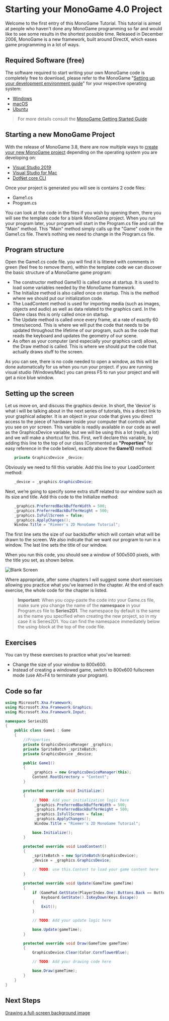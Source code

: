 # Starting your MonoGame 4.0 Project

Welcome to the first entry of this MonoGame Tutorial. This tutorial is aimed at people who haven't done any MonoGame programming so far and would like to see some results in the shortest possible time. Released in December 2006, MonoGame is a new framework, built around DirectX, which eases game programming in a lot of ways.

## Required Software (free)

The software required to start writing your own MonoGame code is completely free to download, please refer to the MonoGame "[Setting up your development environment guide](https://docs.monogame.net/articles/getting_started/0_getting_started.html#setting-up-your-development-environment)" for your respective operating system:

- [Windows](https://docs.monogame.net/articles/getting_started/1_setting_up_your_development_environment_windows.html)
- [macOS](https://docs.monogame.net/articles/getting_started/1_setting_up_your_development_environment_macos.html)
- [Ubuntu](https://docs.monogame.net/articles/getting_started/1_setting_up_your_development_environment_ubuntu.html)

> For more details consult the [MonoGame Getting Started Guide](https://docs.monogame.net/articles/getting_started/0_getting_started.html)

## Starting a new MonoGame Project

With the release of MonoGame 3.8, there are now multiple ways to [create your new MonoGame project](https://docs.monogame.net/articles/getting_started/0_getting_started.html#creating-a-new-project) depending on the operating system you are developing on:

- [Visual Studio 2019](https://docs.monogame.net/articles/getting_started/2_creating_a_new_project_vs.html)
- [Visual Studio for Mac](https://docs.monogame.net/articles/getting_started/2_creating_a_new_project_vsm.html)
- [DotNet core CLI](https://docs.monogame.net/articles/getting_started/2_creating_a_new_project_netcore.html)

Once your project is generated you will see is contains 2 code files:

- Game1.cs
- Program.cs

You can look at the code in the files if you wish by opening them, there you will see the template code for a blank MonoGame project. When you run your program later, your program will start in the Program.cs file and call the "Main" method. This "Main" method simply calls up the "Game" code in the Game1.cs file. There’s nothing we need to change in the Program.cs file.

## Program structure

Open the Game1.cs code file. you will find it is littered with comments in green (feel free to remove them), within the template code we can discover the basic structure of a MonoGame game program:

- The constructor method Game1() is called once at startup. It is used to load some variables needed by the MonoGame framework.
- The Initialize method is also called once on startup. This is the method where we should put our initialization code.
- The LoadContent method is used for importing media (such as images, objects and audio) as well as data related to the graphics card. In the Game class this is only called once on startup.
- The Update method is called once every frame, at a rate of exactly 60 times/second. This is where we will put the code that needs to be updated throughout the lifetime of our program, such as the code that reads the keyboard and updates the geometry of our scene.
- As often as your computer (and especially your graphics card) allows, the Draw method is called. This is where we should put the code that actually draws stuff to the screen.

As you can see, there is no code needed to open a window, as this will be done automatically for us when you run your project. if you are running visual studio (Windows/Mac) you can press F5 to run your project and will get a nice blue window.

## Setting up the screen

Let us move on, and discuss the graphics device. In short, the ‘device’ is what i will be talking about in the next series of tutorials, this a direct link to your graphical adapter. It is an object in your code that gives you direct access to the piece of hardware inside your computer that controls what you see on yor screen. This variable is readily available in our code as well as the GraphicsDevice variable, but we will be using this a lot (really, a lot) and we will make a shortcut for this. First, we’ll declare this variable, by adding this line to the top of our class (Commented as **"Properties"** for easy reference in the code below), exactly above the **Game1()** method:

```csharp
    private GraphicsDevice _device;
```

Obviously we need to fill this variable. Add this line to your LoadContent method:

```csharp
    _device = _graphics.GraphicsDevice;
```

Next, we’re going to specify some extra stuff related to our window such as its size and title. Add this code to the Initialize method:

```csharp
    _graphics.PreferredBackBufferWidth = 500;
    _graphics.PreferredBackBufferHeight = 500;
    _graphics.IsFullScreen = false;
    _graphics.ApplyChanges();
    Window.Title = "Riemer's 2D MonoGame Tutorial";
```

The first line sets the size of our backbuffer which will contain what will be drawn to the screen. We also indicate that we want our program to run in a window. The last line sets the title of our window.

When you run this code, you should see a window of 500x500 pixels, with the title you set, as shown below.

![Blank Screen](https://github.com/simondarksidej/XNAGameStudio/raw/archive/Images/Riemers/2DXNA01Starting01.png?raw=true)

Where appropriate, after some chapters I will suggest some short exercises allowing you practice what you’ve learned in the chapter. At the end of each exercise, the whole code for the chapter is listed.

> **Important:** When you copy-paste the code into your Game.cs file, make sure you change the name of the **namespace** in your Program.cs file to **Series2D1**. The namespace by default is the same as the name you specified when creating the new project, so in my case it is Series2D1. You can find the namespace immediately below the using-block at the top of the code file.

## Exercises

You can try these exercises to practice what you've learned:

- Change the size of your window to 800x600.
- Instead of creating a windowed game, switch to 800x600 fullscreen mode (use Alt+F4 to terminate your program).

## Code so far

```csharp
using Microsoft.Xna.Framework;
using Microsoft.Xna.Framework.Graphics;
using Microsoft.Xna.Framework.Input;

namespace Series2D1
{
    public class Game1 : Game
    {
        //Properties
        private GraphicsDeviceManager _graphics;
        private SpriteBatch _spriteBatch;
        private GraphicsDevice _device;

        public Game1()
        {
            _graphics = new GraphicsDeviceManager(this);
            Content.RootDirectory = "Content";
        }

        protected override void Initialize()
        {
            // TODO: Add your initialization logic here
             _graphics.PreferredBackBufferWidth = 500;
             _graphics.PreferredBackBufferHeight = 500;
             _graphics.IsFullScreen = false;
             _graphics.ApplyChanges();
             Window.Title = "Riemer's 2D MonoGame Tutorial";

            base.Initialize();
        }

        protected override void LoadContent()
        {
            _spriteBatch = new SpriteBatch(GraphicsDevice);
            _device = _graphics.GraphicsDevice;

            // TODO: use this.Content to load your game content here
        }

        protected override void Update(GameTime gameTime)
        {
            if (GamePad.GetState(PlayerIndex.One).Buttons.Back == ButtonState.Pressed || 
                Keyboard.GetState().IsKeyDown(Keys.Escape))
            {
                Exit();
            }

            // TODO: Add your update logic here

            base.Update(gameTime);
        }

        protected override void Draw(GameTime gameTime)
        {
            GraphicsDevice.Clear(Color.CornflowerBlue);

            // TODO: Add your drawing code here

            base.Draw(gameTime);
        }
    }
}
```

## Next Steps

[Drawing a full-screen background image](Riemers2DXNA02background)
